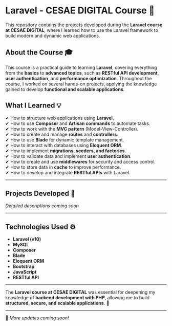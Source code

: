 # **Laravel - CESAE DIGITAL Course 📘**  

This repository contains the projects developed during the **Laravel course at CESAE DIGITAL**, where I learned how to use the Laravel framework to build modern and dynamic web applications.  

## **About the Course 🎓**  

This course is a practical guide to learning **Laravel**, covering everything from the **basics** to **advanced topics**, such as **RESTful API development**, **user authentication**, and **performance optimization**. Throughout the course, I worked on several hands-on projects, applying the knowledge gained to develop **functional and scalable applications**.  

## **What I Learned 💡**  

✔ How to structure web applications using **Laravel**.  
✔ How to use **Composer** and **Artisan commands** to automate tasks.  
✔ How to work with the **MVC pattern** (Model-View-Controller).  
✔ How to create and manage **routes** and **controllers**.  
✔ How to use **Blade** for dynamic template management.  
✔ How to interact with databases using **Eloquent ORM**.  
✔ How to implement **migrations, seeders, and factories**.  
✔ How to validate data and implement **user authentication**.  
✔ How to create and use **middlewares** for security and access control.  
✔ How to store data in **cache** to improve performance.  
✔ How to develop and integrate **RESTful APIs** with Laravel.  

---

## **Projects Developed 🚀**  
 *Detailed descriptions coming soon*  

---

## **Technologies Used ⚙️**  

- **Laravel (v10)**  
- **MySQL**  
- **Composer**  
- **Blade**  
- **Eloquent ORM**  
- **Bootstrap**  
- **JavaScript**  
- **RESTful API**  

---

The **Laravel course at CESAE DIGITAL** was essential for deepening my knowledge of **backend development with PHP**, allowing me to build **structured, secure, and scalable applications**. 🚀  

---

📌 *More updates coming soon!*
